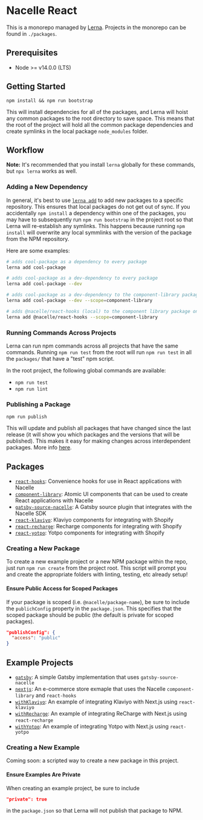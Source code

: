 # Nacelle React

This is a monorepo managed by [Lerna](https://github.com/lerna/lerna). Projects in the monorepo can be found in `./packages`.

## Prerequisites

- Node >= v14.0.0 (LTS)

## Getting Started

```
npm install && npm run bootstrap
```

This will install dependencies for all of the packages, and Lerna will hoist any common packages to the root directory to save space. This means that the root of the project will hold all the common package dependencies and create symlinks in the local package `node_modules` folder.

## Workflow

**Note:** It's recommended that you install `lerna` globally for these commands, but `npx lerna` works as well.

### Adding a New Dependency

In general, it's best to use [`lerna add`](https://github.com/lerna/lerna/tree/main/commands/add#readme) to add new packages to a specific repository. This ensures that local packages do not get out of sync. If you accidentally `npm install` a dependency within one of the packages, you may have to subsequently run `npm run bootstrap` in the project root so that Lerna will re-establish any symlinks. This happens because running `npm install` will overwrite any local symmlinks with the version of the package from the NPM repository.

Here are some examples:

```bash
# adds cool-package as a dependency to every package
lerna add cool-package

# adds cool-package as a dev-dependency to every package
lerna add cool-package --dev

# adds cool-package as a dev-dependency to the component-library package only
lerna add cool-package --dev --scope=component-library

# adds @nacelle/react-hooks (local) to the component library package only (and automatically creates appropriate symlinks)
lerna add @nacelle/react-hooks --scope=component-library
```

### Running Commands Across Projects

Lerna can run npm commands across all projects that have the same commands. Running `npm run test` from the root will run `npm run test` in all the `packages/` that have a "test" npm script.

In the root project, the following global commands are available:

- `npm run test`
- `npm run lint`

### Publishing a Package

```
npm run publish
```

This will update and publish all packages that have changed since the last release (it will show you which packages and the versions that will be published). This makes it easy for making changes across interdependent packages. More info [here](https://github.com/lerna/lerna/tree/main/commands/publish#readme).

## Packages

- [`react-hooks`](https://github.com/getnacelle/nacelle-react/tree/main/packages/react-hooks): Convenience hooks for use in React applications with Nacelle
- [`component-library`](https://github.com/getnacelle/nacelle-react/tree/main/packages/component-library): Atomic UI components that can be used to create React applications with Nacelle
- [`gatsby-source-nacelle`](https://github.com/getnacelle/nacelle-react/tree/main/packages/gatsby-source-nacelle): A Gatsby source plugin that integrates with the Nacelle SDK
- [`react-klaviyo`](https://github.com/getnacelle/nacelle-react/tree/main/packages/react-klaviyo): Klaviyo components for integrating with Shopify
- [`react-recharge`](https://github.com/getnacelle/nacelle-react/tree/main/packages/react-recharge): Recharge components for integrating with Shopify
- [`react-yotpo`](https://github.com/getnacelle/nacelle-react/tree/main/packages/react-yotpo): Yotpo components for integrating with Shopify

### Creating a New Package

To create a new example project or a new NPM package within the repo, just run `npm run create` from the project root. This script will prompt you and create the appropriate folders with linting, testing, etc already setup!

#### Ensure Public Access for Scoped Packages

If your package is scoped (i.e. `@nacelle/package-name`), be sure to include the `publichConfig` property in the `package.json`. This specifies that the scoped package should be public (the default is private for scoped packages).

```json
"publishConfig": {
  "access": "public"
}
```

## Example Projects

- [`gatsby`](https://github.com/getnacelle/nacelle-react/tree/main/examples/gatsby): A simple Gatsby implementation that uses `gatsby-source-nacelle`
- [`nextjs`](https://github.com/getnacelle/nacelle-react/tree/main/examples/nextjs): An e-commerce store exmaple that uses the Nacelle `component-library` and `react-hooks`
- [`withKlaviyo`](https://github.com/getnacelle/nacelle-react/tree/main/examples/withKlaviyo): An example of integrating Klaviyo with Next.js using `react-klaviyo`
- [`withRecharge`](https://github.com/getnacelle/nacelle-react/tree/main/examples/withRecharge): An example of integrating ReCharge with Next.js using `react-recharge`
- [`withYotpo`](https://github.com/getnacelle/nacelle-react/tree/main/examples/withYotpo): An example of integrating Yotpo with Next.js using `react-yotpo`

### Creating a New Example

Coming soon: a scripted way to create a new package in this project.

#### Ensure Examples Are Private

When creating an example project, be sure to include

```json
"private": true
```

in the `package.json` so that Lerna will not publish that package to NPM.
